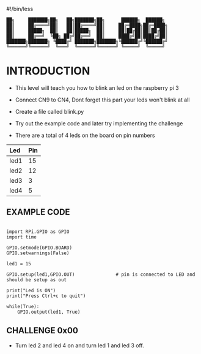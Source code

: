 #!/bin/less

```
██╗     ███████╗██╗   ██╗███████╗██╗      ██████╗  ██████╗
██║     ██╔════╝██║   ██║██╔════╝██║     ██╔═████╗██╔═████╗
██║     █████╗  ██║   ██║█████╗  ██║     ██║██╔██║██║██╔██║
██║     ██╔══╝  ╚██╗ ██╔╝██╔══╝  ██║     ████╔╝██║████╔╝██║
███████╗███████╗ ╚████╔╝ ███████╗███████╗╚██████╔╝╚██████╔╝
╚══════╝╚══════╝  ╚═══╝  ╚══════╝╚══════╝ ╚═════╝  ╚═════╝
```

# INTRODUCTION

- This level will teach you how to blink an led on the raspberry pi 3

- Connect CN9 to CN4, Dont forget this part your leds won't blink at all

- Create a file called blink.py 

- Try out the example code and later try implementing the challenge

- There are a total of 4 leds on the board on pin numbers

|  Led  |  Pin  |
|  :--- |  :--- |
|  led1 |  15	|
|  led2	|  12	|
|  led3 |  3	|
|  led4	|  5	|

## EXAMPLE CODE

```

import RPi.GPIO as GPIO
import time

GPIO.setmode(GPIO.BOARD)
GPIO.setwarnings(False)

led1 = 15

GPIO.setup(led1,GPIO.OUT)		        # pin is connected to LED and should be setup as out

print("Led is ON")
print("Press Ctrl+c to quit")

while(True):
    GPIO.output(led1, True)     

```

## CHALLENGE 0x00

- Turn led 2 and led 4 on and turn led 1 and led 3 off.
